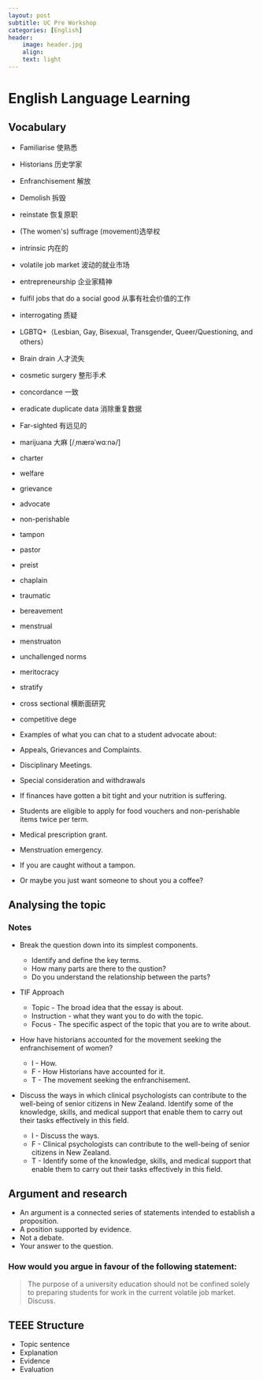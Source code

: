 ```yaml
---
layout: post
subtitle: UC Pre Workshop
categories: [English]
header:
    image: header.jpg
    align:
    text: light
---
```


# English Language Learning

## Vocabulary

* Familiarise 使熟悉
* Historians 历史学家
* Enfranchisement 解放
* Demolish 拆毁
* reinstate 恢复原职
* (The women's) suffrage (movement)选举权
* intrinsic 内在的
* volatile job market 波动的就业市场
* entrepreneurship 企业家精神
* fulfil jobs that do a social good 从事有社会价值的工作
* interrogating 质疑
* LGBTQ+（Lesbian, Gay, Bisexual, Transgender, Queer/Questioning, and others）  
* Brain drain 人才流失
* cosmetic surgery 整形手术
* concordance 一致
* eradicate duplicate data 消除重复数据
* Far-sighted 有远见的
* marijuana 大麻 [/ˌmærəˈwɑːnə/]
* charter
* welfare
* grievance
* advocate
* non-perishable
* tampon
* pastor
* preist
* chaplain
* traumatic
* bereavement
* menstrual
* menstruaton
* unchallenged norms
* meritocracy
* stratify

* cross sectional 横断面研究
* competitive dege
* Examples of what you can chat to a student advocate about:
* Appeals, Grievances and Complaints.
* Disciplinary Meetings.
* Special consideration and withdrawals

* If finances have gotten a bit tight and your nutrition is suffering.
* Students are eligible to apply for food vouchers and non-perishable items twice per term.
* Medical prescription grant.
* Menstruation emergency.
* If you are caught without a tampon.
* Or maybe you just want someone to shout you a coffee?



## Analysing the topic

### Notes

* Break the question down into its simplest components.
  * Identify and define the key terms.
  * How many parts are there to the qustion?
  * Do you understand the relationship between the parts?

* TIF Approach
  * Topic - The broad idea that the essay is about.
  * Instruction - what they want you to do with the topic.
  * Focus - The specific aspect of the topic that you are to write about.

* How have historians accounted for the movement seeking the enfranchisement of women?
  * I - How.
  * F - How Historians have accounted for it.
  * T - The movement seeking the enfranchisement.
  
* Discuss the ways in which clinical psychologists can contribute to the well-being of senior citizens in New Zealand. Identify some of the knowledge, skills, and medical support that enable them to carry out their tasks effectively in this field.
  * I - Discuss the ways.
  * F - Clinical psychologists can contribute to the well-being of senior citizens in New Zealand.
  * T - Identify some of the knowledge, skills, and medical support that enable them to carry out their tasks effectively in this field.

## Argument and research

* An argument is a connected series of statements intended to establish a proposition.
* A position supported by evidence.
* Not  a debate.
* Your answer to the question.

### How would you argue in favour of the following statement:

> The purpose of a university education should not be confined solely to preparing students for work in the current volatile job market.
Discuss.

## TEEE Structure

* Topic sentence
* Explanation
* Evidence
* Evaluation
  